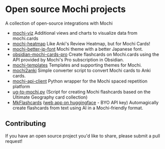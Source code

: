 # Open source Mochi projects
A collection of open-source integrations with Mochi

- [mochi-viz](https://github.com/zachflanders/mochi-viz) Additional views and charts to visualize data from mochi.cards
- [mochi-heatmap](https://github.com/Destaq/mochi-heatmap) Like Anki's Review Heatmap, but for Mochi Cards! 
- [mochi-better-jp-font](https://github.com/AlexW00/mochi-better-jp-font) Mochi theme with a better Japanese font. 
- [obsidian-mochi-cards-pro](https://github.com/xHayden/obsidian-mochi-cards-pro) Create flashcards on Mochi.cards using the API provided by Mochi's Pro subscription in Obsidian. 
- [mochi-templates](https://github.com/kaidesu/mochi-templates) Templates and supporting themes for Mochi. 
- [mochi2anki](https://github.com/AlexW00/mochi2anki) Simple converter script to convert Mochi cards to Anki cards.
- [mochi-api-client](https://github.com/gsejas/mochi-api-client) Python wrapper for the Mochi spaced repetition platform
- [ug-to-mochi.py](https://gist.github.com/intellectronica/f5d093ccb1618aa3f9faf6d5c42304f3) (Script for creating Mochi flashcards based on the Ultimate Geography card collection)
- [MkFlashcards](https://github.com/intellectronica/mkflashcards) ([web app on huggingface](https://huggingface.co/spaces/intellectronica/mkflashcards) - BYO API key) Automagically create flashcards from text using AI in a Mochi-friendly format.

## Contributing
If you have an open source project you'd like to share, please submit a pull request!
